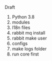 Draft
1. Python 3.8
2. modules
3. l18n files
4. rabbit mq install
5. rabbit make user
6. configs
7. make logs folder
8. run core first